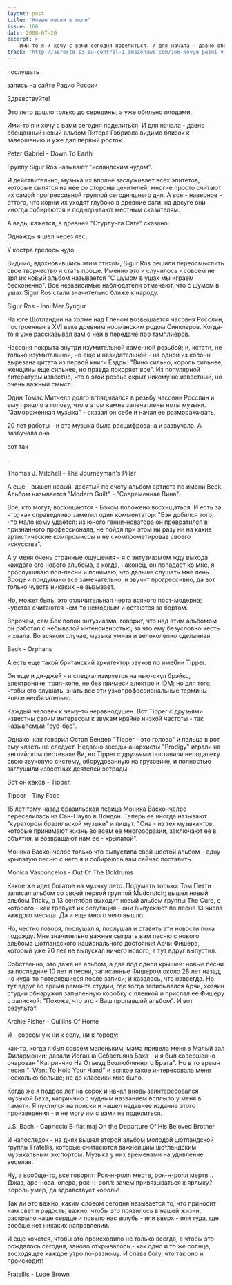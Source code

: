 ```yaml
---
layout: post
title: "Новые песни в июле"
issue: 166
date: 2008-07-20
excerpt: >
    Ими-то я и хочу с вами сегодня поделиться. И для начала - давно обещанный новый альбом Питера Гэбриэла видимо близок к завершению и уже дал первый росток.
track: "http://aerost8.s3.eu-central-1.amazonaws.com/166-Novye pesni v ijule.mp3"
---
```


послушать

запись на сайте Радио России

Здравствуйте!

Это лето дошло только до середины, а уже обильно плодами.

Ими-то я и хочу с вами сегодня поделиться. И для начала - давно обещанный новый альбом Питера Гэбриэла видимо близок к завершению и уже дал первый росток.

Peter Gabriel - Down To Earth

Группу Sigur Ros называют "исландским чудом".

И действительно, музыка их вполне заслуживает всех эпитетов, которые сыпятся на нее со стороны ценителей; многие просто считают их самой прогрессивной группой сегодняшнего дня. А все - наверное - оттого, что корни их уходят глубоко в древние саги; на досуге они иногда собираются и подыгрывают местным сказителям.

А ведь, кажется, в древней "Стурлунга Саге" сказано:

Однажды я шел через лес;

У костра грелось чудо.

Видимо, вдохновившись этим стихом, Sigur Ros решили переосмыслить свое творчество и стать проще. Именно это и случилось - совсем не зря их новый альбом называется "С шумом в ушах мы играем бесконечно". Все независимые наблюдатели отмечают, что с шумом в ушах Sigur Ros стали значительно ближе к народу.

Sigur Ros - Inni Mer Syngur

На юге Шотландии на холме над Гленом возвышается часовня Росслин, построенная в XVI веке древним норманским родом Синклеров. Когда-то я уже рассказывал вам о ней в передаче про тамплиеров.

Часовня покрыта внутри изумительной каменной резьбой; и, кстати, не только изумительной, но еще и назидательной - на одной из колонн вырезана цитата из первой книги Ездры: "Вино сильно, король сильнее, женщины еще сильнее, но правда покоряет все". Из популярной литературы известно, что в этой резбье скрыт никому не известный, но очень важный смысл.

Один Томас Митчелл долго вглядывался в резьбу часовни Росслин и ему пришло в голову, что в этом камне запечатлены ноты музыки. "Замороженная музыка" - сказал он себе и начал ее размораживать.

20 лет работы - и эта музыка была расшифрована и зазвучала. А зазвучала она

вот так

.

Thomas J. Mitchell - The Journeyman's Pillar

А еще - вышел новый, десятый по счету альбом артиста по имени Beck. Альбом называется "Modern Guilt" - "Современная Вина".

Все, кто могут, восхищаются - Бэком положено восхищаться. И есть за что; как справедливо заметил один комментатор: "Бэк добился того, что мало кому удается: из юного гения-новатора он превратился в признанного профессионала, не пойдя при этом ни разу ни на какие артистические компромиссы и не скомпрометировав своего искусства".

А у меня очень странные ощущения - я с энтузиазмом жду выхода каждого его нового альбома, а когда, наконец, он попадает ко мне, я прослушиваю пол-песни и понимаю, что дальше слушать мне лень. Вроде и придумано все замечательно, и звучит прогрессивно, да вот только чувств никаких не вызывает.

Но, может быть, это отличительная черта всякого пост-модерна; чувства считаются чем-то немодным и остаются за бортом.

Впрочем, сам Бэк полон энтузиазма, говорит, что над этим альбомом он работал с небывалой интенсивностью, за что ему безусловно честь и хвала. Во всяком случае, музыка умная и великолепно сделанная.

Beck - Orphans

А есть еще такой британский архитектор звуков по име6ни Tipper.

Он еще и ди-джей - и специализируется на нью-скул брэйкс, электронике, трип-хопе, не без примеси электро и IDM; но для того, чтобы его слушать, знать все эти узкопрофессиональные термины вовсе необязательно.

Каждый человек к чему-то неравнодушен. Вот Tipper с друзьями известны своим интересом к звукам крайне низкой частоты - так назыапемый "суб-бас".

Однако, как говорил Остап Бендер "Tipper - это голова" и пальца в рот ему класть не следует. Недавно звезды-анархисты "Prodigy" играли на английском фестивале Ви, но Tipper с друзьями поставили неподалеку свою звуковую систему, оборудованную на грузовике, и полностью заглушили известных деятелей эстрады.

Вот он каков - Tipper.

Tipper - Tiny Face

15 лет тому назад бразильская певица Моника Васкончелос переселилась из Сан-Пауло в Лондон. Теперь ее иногда называют "куратором бразильской музыки" и пишут: "Она - из тех музыкантов, которые принимают жизнь во всем ее многообразии, заключают ее в объятия, и возвращают нам ее - крылатой".

Моника Васкончелос только что выпустила свой шестой альбом - одну крылатую песню с него я и собираюсь вам сейчас поставить.

Monica Vasconcelos - Out Of The Doldrums

Какое же идет богатое на музыку лето. Подумать только: Том Петти записал альбом со своей первой группой Mudcrutch; вышел новый альбом Tricky, а 13 сентября выходит новый альбом группы The Cure, с которого - как требует их репутация - они выпускают по песне 13 числа каждого месяца. Да и еще много чего вышло.

Но, честно говоря, послушал я, послушал и ставить эти новости пока подожду. Мне значительно важнее сыграть вам песню с нового альбома шотландского национального достояния Арчи Фишера, который уже 20 лет не выпускал ничего нового, а тут вдруг выпустил.

Собственно, это даже не альбом, а два под одной крышей: новые песни за последние 10 лет и песни, записанные Фишером около 28 лет назад, но куда-то потерявшиеся после записи; и казалось, что навсегда. Но тут вдруг во время ремонта студии, где тогда записывался Арчи, хозяин студии обнаружил запыленную коробку с пленкой и прислал ее Фишеру с запиской: "Похоже, что это - Ваш пропавший альбом". И вот результат.

Archie Fisher - Cuillins Of Home

И - совсем уж ни к селу, ни к городу:

как-то, когда я был совсем маленьким, мама привела меня в Малый зал Филармонии; давали Иоганна Себастьяна Баха - и я был совершенно очарован "Каприччио На Отъезд Возлюбленного Брата". Но в то время песня "I Want To Hold Your Hand" и всякое такое интересовала меня несколько больше; не до классики мне было.

Когда же я подрос лет на сорок и начал вновь заинтересовался музыкой Баха, каприччио с чудным названием всплыло у меня в памяти. Я пустился на поиски и нашел недавнее издание этого произведения - и не могу им с вами не поделиться.

J.S. Bach - Capriccio B-flat maj On the Departure Of His Beloved Brother

И напоследок - на днях вышел второй альбом молодой шотландской группы Fratellis, которые считаеются важнейшим шотландским музыкальным экспортом. Музыка у них временами на удивление веселая.

Ну, а вообще-то, все говорят: Рок-н-ролл мертв, рок-н-ролл мертв... Джаз, арс-нова, опера, рок-н-ролл: зачем привязываться к ярлыку? Король умер, да здравствует король!

Так ли это важно, каким словом сегодня называется то, что приносит нам свет и радость; важно, чтобы это появилось в нашей жизни, раскрыло наше сердце и повело нас вглубь - или вверх - или туда, где вообще нет никаких направлений.

И еще хочется, чтобы это происходило не только всегда, а чтобы это рождалось сегодня, заново открывалось - как одно и то же солнце, восходящее каждое утро по-разному. И слава богу, что так оно и происходит!

Fratellis - Lupe Brown
